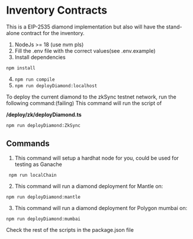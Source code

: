 # Inventory Contracts
This is a EIP-2535 diamond implementation but also will have the stand-alone contract for the inventory.

1. NodeJs >= 18 (use nvm pls)
2. Fill the .env file with the correct values(see .env.example)
3. Install dependencies
```shell
npm install
```
4. `npm run compile`
5. `npm run deployDiamond:localhost`

To deploy the current diamond to the zkSync testnet network, run the following command:(failing)
This command will run the script of

 **/deploy/zk/deployDiamond.ts**
```shell
npm run deployDiamond:ZkSync
```

## Commands
1. This command will setup a hardhat node for you, could be used for testing as Ganache
```shell
 npm run localChain
```

2. This command will run a diamond deployment for Mantle on:
```shell
npm run deployDiamond:mantle
```

3. This command will run a diamond deployment for Polygon mumbai on:
```shell
npm run deployDiamond:mumbai
```

Check the rest of the scripts in the package.json file

